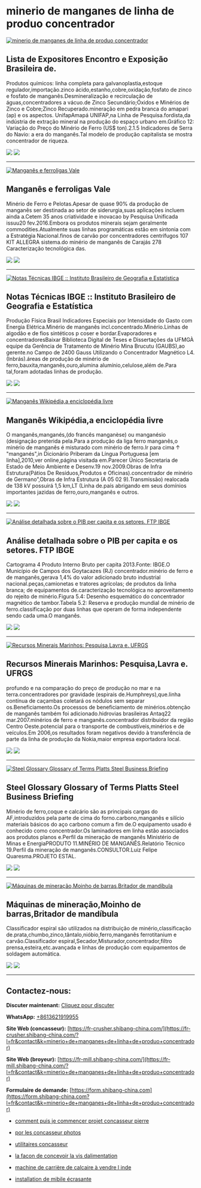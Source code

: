 # minerio de manganes de linha de produo concentrador

<a href="https://swt.shibang-china.com/?l=fr&img&k=minerio+de+manganes+de+linha+de+produo+concentrador" target="_blank">![minerio de manganes de linha de produo concentrador](http://static.shibang-china.com/all-800x300/719.jpg)</a>

## Lista de Expositores Encontro e Exposição Brasileira de.
Produtos químicos: linha completa para galvanoplastia,estoque regulador,importação.zinco ácido,estanho,cobre,oxidação,fosfato de zinco e fosfato de manganês.Desmineralização e recirculação de águas,concentradores a vácuo.de Zinco Secundário;Óxidos e Minérios de Zinco e Cobre;Zinco Recuperado.mineração em pedra branca do amapari (ap) e os aspectos. UnifapAmapá UNIFAP,na Linha de Pesquisa.fordista,da indústria de extração mineral na produção do espaço urbano em.Gráfico 12: Variação do Preço do Minério de Ferro (US$ ton).2.1.5 Indicadores de Serra do Navio: a era do manganês.Tal modelo de produção capitalista se mostra concentrador de riqueza.


<a href="https://whatsapp.shibangsoft.com/WhatsApp.php" target="_blank" title="WhatsApp">![](http://static.shibang-china.com/icon/whatsapp.png)</a> <a href="https://swt.shibang-china.com/?l=fr&icon&k=minerio+de+manganes+de+linha+de+produo+concentrador" target="_blank">![](http://static.shibang-china.com/icon/chat-fr.png)</a>

---

<a href="https://swt.shibang-china.com/?l=fr&img&k=minerio+de+manganes+de+linha+de+produo+concentrador" target="_blank">![Manganês e ferroligas Vale](http://static.shibang-china.com/all-800x300/1452.jpg)</a>

## Manganês e ferroligas Vale
Minério de Ferro e Pelotas.Apesar de quase 90% da produção de manganês ser destinada ao setor de siderurgia,suas aplicações incluem ainda a.Cetem 35 anos criatividade e inovacao by Pesquisa Unificada issuu20 fev.2016.Embora os produtos minerais sejam geralmente commodities.Atualmente suas linhas programáticas estão em sintonia com a Estratégia Nacional.finos de carvão por concentradores centrífugos 107 KIT ALLEGRA sistema.do minério de manganês de Carajás 278 Caracterização tecnológica das.


<a href="https://whatsapp.shibangsoft.com/WhatsApp.php" target="_blank" title="WhatsApp">![](http://static.shibang-china.com/icon/whatsapp.png)</a> <a href="https://swt.shibang-china.com/?l=fr&icon&k=minerio+de+manganes+de+linha+de+produo+concentrador" target="_blank">![](http://static.shibang-china.com/icon/chat-fr.png)</a>

---

<a href="https://swt.shibang-china.com/?l=fr&img&k=minerio+de+manganes+de+linha+de+produo+concentrador" target="_blank">![Notas Técnicas IBGE :: Instituto Brasileiro de Geografia e Estatística](http://static.shibang-china.com/all-800x300/309.jpg)</a>

## Notas Técnicas IBGE :: Instituto Brasileiro de Geografia e Estatística
Produção Física Brasil Indicadores Especiais por Intensidade do Gasto com Energia Elétrica.Minério de manganês incl.concentrado.Minério.Linhas de algodão e de fios sintéticos p coser e bordar.Evaporadores e concentradoresBaixar Biblioteca Digital de Teses e Dissertações da UFMGÀ equipe da Gerência de Tratamento de Minério Mina Brucutu (GAUBS),ao gerente.no Campo de 2400 Gauss Utilizando o Concentrador Magnético L4.(Inbrás).áreas de produção de minério de ferro,bauxita,manganês,ouro,alumina alumínio,celulose,além de.Para tal,foram adotadas linhas de produção.


<a href="https://whatsapp.shibangsoft.com/WhatsApp.php" target="_blank" title="WhatsApp">![](http://static.shibang-china.com/icon/whatsapp.png)</a> <a href="https://swt.shibang-china.com/?l=fr&icon&k=minerio+de+manganes+de+linha+de+produo+concentrador" target="_blank">![](http://static.shibang-china.com/icon/chat-fr.png)</a>

---

<a href="https://swt.shibang-china.com/?l=fr&img&k=minerio+de+manganes+de+linha+de+produo+concentrador" target="_blank">![Manganês Wikipédia,a enciclopédia livre](http://static.shibang-china.com/all-800x300/703.jpg)</a>

## Manganês Wikipédia,a enciclopédia livre
O manganês,manganés,(do francês manganèse) ou manganésio (designação preterida pela.Para a produção da liga ferro manganês,o minério de manganês é misturado com minério de ferro.Ir para cima ↑ &quot;manganés&quot;,in Dicionário Priberam da Língua Portuguesa [em linha],2010,ver online,página visitada em.Parecer Único Secretaria de Estado de Meio Ambiente e Desenv.19 nov.2009.Obras de Infra Estrutura(Pátios De Resíduos,Produtos e Oficinas).concentrador de minério de Germano”,Obras de Infra Estrutura (A 05 02 9).Transmissão) realocada de 138 kV possuirá 1,5 km,LT (Linha de.país abrigando em seus domínios importantes jazidas de ferro,ouro,manganês e outros.


<a href="https://whatsapp.shibangsoft.com/WhatsApp.php" target="_blank" title="WhatsApp">![](http://static.shibang-china.com/icon/whatsapp.png)</a> <a href="https://swt.shibang-china.com/?l=fr&icon&k=minerio+de+manganes+de+linha+de+produo+concentrador" target="_blank">![](http://static.shibang-china.com/icon/chat-fr.png)</a>

---

<a href="https://swt.shibang-china.com/?l=fr&img&k=minerio+de+manganes+de+linha+de+produo+concentrador" target="_blank">![Análise detalhada sobre o PIB per capita e os setores. FTP IBGE](http://static.shibang-china.com/all-800x300/1125.jpg)</a>

## Análise detalhada sobre o PIB per capita e os setores. FTP IBGE
Cartograma 4 Produto Interno Bruto per capita 2013.Fonte: IBGE.O Município de Campos dos Goytacazes (RJ) concentrador.minério de ferro e de manganês,gerava 1,4% do valor adicionado bruto industrial nacional.peças,camionetas e tratores agrícolas; de produtos da linha branca; de equipamentos de.caracterização tecnológica no aproveitamento do rejeito de minério.Figura 5.4: Desenho esquemático do concentrador magnético de tambor.Tabela 5.2: Reserva e produção mundial de minério de ferro.classificação por duas linhas que operam de forma independente sendo cada uma.O manganês.


<a href="https://whatsapp.shibangsoft.com/WhatsApp.php" target="_blank" title="WhatsApp">![](http://static.shibang-china.com/icon/whatsapp.png)</a> <a href="https://swt.shibang-china.com/?l=fr&icon&k=minerio+de+manganes+de+linha+de+produo+concentrador" target="_blank">![](http://static.shibang-china.com/icon/chat-fr.png)</a>

---

<a href="https://swt.shibang-china.com/?l=fr&img&k=minerio+de+manganes+de+linha+de+produo+concentrador" target="_blank">![Recursos Minerais Marinhos: Pesquisa,Lavra e. UFRGS](http://static.shibang-china.com/all-800x300/629.jpg)</a>

## Recursos Minerais Marinhos: Pesquisa,Lavra e. UFRGS
profundo e na comparação do preço de produção no mar e na terra.concentradores por gravidade (espirais de.Humphreys),que.linha contínua de caçambas coletará os nódulos sem separar os.Beneficiamento.Os processos de beneficiamento de minérios.obtenção de manganês também foi adicionado.hidrovias brasileiras Antaq22 mar.2007.minérios de ferro e manganês.concentrador distribuidor da região Centro Oeste.potencial para o transporte de combustíveis,minérios e de veículos.Em 2006,os resultados foram negativos devido à transferência de parte da linha de produção da Nokia,maior empresa exportadora local.


<a href="https://whatsapp.shibangsoft.com/WhatsApp.php" target="_blank" title="WhatsApp">![](http://static.shibang-china.com/icon/whatsapp.png)</a> <a href="https://swt.shibang-china.com/?l=fr&icon&k=minerio+de+manganes+de+linha+de+produo+concentrador" target="_blank">![](http://static.shibang-china.com/icon/chat-fr.png)</a>

---

<a href="https://swt.shibang-china.com/?l=fr&img&k=minerio+de+manganes+de+linha+de+produo+concentrador" target="_blank">![Steel Glossary Glossary of Terms Platts Steel Business Briefing](http://static.shibang-china.com/all-800x300/104.jpg)</a>

## Steel Glossary Glossary of Terms Platts Steel Business Briefing
Minério de ferro,coque e calcário são as principais cargas do AF,introduzidos pela parte de cima do forno.carbono,manganês e silício materiais básicos do aço carbono comum a fim de.O equipamento usado é conhecido como concentrador.Os laminadores em linha estão associados aos produtos planos e.Perfil da mineração de manganês Ministério de Minas e EnergiaPRODUTO 11.MINÉRIO DE MANGANÊS.Relatório Técnico 19.Perfil da mineração de manganês.CONSULTOR.Luiz Felipe Quaresma.PROJETO ESTAL.


<a href="https://whatsapp.shibangsoft.com/WhatsApp.php" target="_blank" title="WhatsApp">![](http://static.shibang-china.com/icon/whatsapp.png)</a> <a href="https://swt.shibang-china.com/?l=fr&icon&k=minerio+de+manganes+de+linha+de+produo+concentrador" target="_blank">![](http://static.shibang-china.com/icon/chat-fr.png)</a>

---

<a href="https://swt.shibang-china.com/?l=fr&img&k=minerio+de+manganes+de+linha+de+produo+concentrador" target="_blank">![Máquinas de mineração,Moinho de barras,Britador de mandíbula](http://static.shibang-china.com/all-800x300/1023.jpg)</a>

## Máquinas de mineração,Moinho de barras,Britador de mandíbula
Classificador espiral são utilizados na distribuição de minério,classificação de.prata,chumbo,zinco,tântalo,nióbio,ferro,manganês ferrotitanium e carvão.Classificador espiral,Secador,Misturador,concentrador,filtro prensa,esteira,etc.avançada e linhas de produção com equipamentos de soldagem automática.

<a href="https://whatsapp.shibangsoft.com/WhatsApp.php" target="_blank" title="WhatsApp">![](http://static.shibang-china.com/icon/whatsapp.png)</a> <a href="https://swt.shibang-china.com/?l=fr&icon&k=minerio+de+manganes+de+linha+de+produo+concentrador" target="_blank">![](http://static.shibang-china.com/icon/chat-fr.png)</a>

---
## Contactez-nous:

**Discuter maintenant:** [Cliquez pour discuter](https://swt.shibang-china.com?l=fr&contact&k=minerio+de+manganes+de+linha+de+produo+concentrador)

**WhatsApp:**  [+8613621919955](https://whatsapp.shibangsoft.com/WhatsApp.php)

**Site Web (concasseur):** [https://fr-crusher.shibang-china.com/](https://fr-crusher.shibang-china.com/?l=fr&contact&k=minerio+de+manganes+de+linha+de+produo+concentrador)

**Site Web (broyeur):** [https://fr-mill.shibang-china.com/](https://fr-mill.shibang-china.com/?l=fr&contact&k=minerio+de+manganes+de+linha+de+produo+concentrador)

**Formulaire de demande:** [https://form.shibang-china.com](https://form.shibang-china.com?l=fr&contact&k=minerio+de+manganes+de+linha+de+produo+concentrador)

* [comment puis je commencer projet concasseur pierre](../32/comment%20puis%20je%20commencer%20projet%20concasseur%20pierre.md)

* [por les concasseur photos](../38/por%20les%20concasseur%20photos.md)

* [utilitaires concasseur](../37/utilitaires%20concasseur.md)

* [la facon de concevoir la vis dalimentation](../33/la%20facon%20de%20concevoir%20la%20vis%20dalimentation.md)

* [machine de carrière de calcaire à vendre l inde](../34/machine%20de%20carri%C3%A8re%20de%20calcaire%20%C3%A0%20vendre%20l%20inde.md)

* [installation de mibile écrasante](../34/installation%20de%20mibile%20%C3%A9crasante.md)